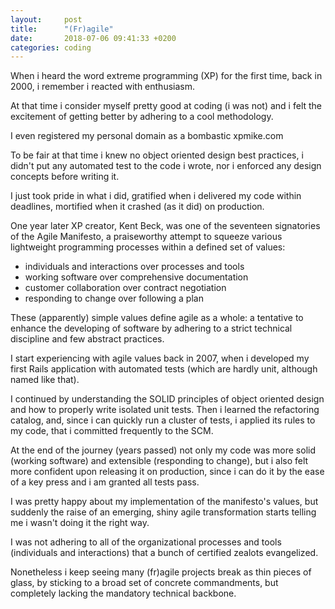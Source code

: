 ```yaml
---
layout:     post
title:      "(Fr)agile"
date:       2018-07-06 09:41:33 +0200
categories: coding
---
```


When i heard the word extreme programming (XP) for the first time, back in 2000, i remember i reacted with enthusiasm.

At that time i consider myself pretty good at coding (i was not) and i felt the excitement of getting better by adhering to a cool methodology.

I even registered my personal domain as a bombastic xpmike.com

To be fair at that time i knew no object oriented design best practices, i didn't put any automated test to the code i wrote, nor i enforced any design concepts before writing it.

I just took pride in what i did, gratified when i delivered my code within deadlines, mortified when it crashed (as it did) on production.

One year later XP creator, Kent Beck, was one of the seventeen signatories of the Agile Manifesto, a praiseworthy attempt to squeeze various lightweight programming processes within a defined set of values:

* individuals and interactions over processes and tools
* working software over comprehensive documentation
* customer collaboration over contract negotiation
* responding to change over following a plan

These (apparently) simple values define agile as a whole: a tentative to enhance the developing of software by adhering to a strict technical discipline and few abstract practices.

I start experiencing with agile values back in 2007, when i developed my first Rails application with automated tests (which are hardly unit, although named like that).

I continued by understanding the SOLID principles of object oriented design and how to properly write isolated unit tests. Then i learned the refactoring catalog, and, since i can quickly run a cluster of tests, i applied its rules to my code, that i committed frequently to the SCM.

At the end of the journey (years passed) not only my code was more solid (working software) and extensible (responding to change), but i also felt more confident upon releasing it on production, since i can do it by the ease of a key press and i am granted all tests pass.

I was pretty happy about my implementation of the manifesto's values, but suddenly the raise of an emerging, shiny agile transformation starts telling me i wasn't doing it the right way.

I was not adhering to all of the organizational processes and tools (individuals and interactions) that a bunch of certified zealots evangelized.

Nonetheless i keep seeing many (fr)agile projects break as thin pieces of glass, by sticking to a broad set of concrete commandments, but completely lacking the mandatory technical backbone.
